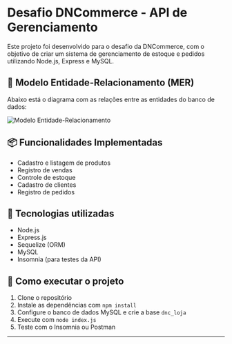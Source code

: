 # Desafio DNCommerce - API de Gerenciamento

Este projeto foi desenvolvido para o desafio da DNCommerce, com o objetivo de criar um sistema de gerenciamento de estoque e pedidos utilizando Node.js, Express e MySQL.

## 🧠 Modelo Entidade-Relacionamento (MER)

Abaixo está o diagrama com as relações entre as entidades do banco de dados:

![Modelo Entidade-Relacionamento](./mer.png.png)

## 📦 Funcionalidades Implementadas

- Cadastro e listagem de produtos
- Registro de vendas
- Controle de estoque
- Cadastro de clientes
- Registro de pedidos

## 🔧 Tecnologias utilizadas

- Node.js
- Express.js
- Sequelize (ORM)
- MySQL
- Insomnia (para testes da API)

## 🚀 Como executar o projeto

1. Clone o repositório
2. Instale as dependências com `npm install`
3. Configure o banco de dados MySQL e crie a base `dnc_loja`
4. Execute com `node index.js`
5. Teste com o Insomnia ou Postman

---

